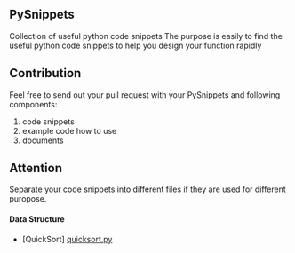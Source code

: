 ## PySnippets
Collection of useful python code snippets
The purpose is easily to find the useful python code snippets to help you design your function rapidly

## Contribution
Feel free to send out your pull request with your PySnippets and following components:  

  1. code snippets
  2. example code how to use
  3. documents

## Attention
Separate your code snippets into different files if they are used for different puropose.


#### Data Structure
* [QuickSort] [quicksort.py](quicksort.py)




